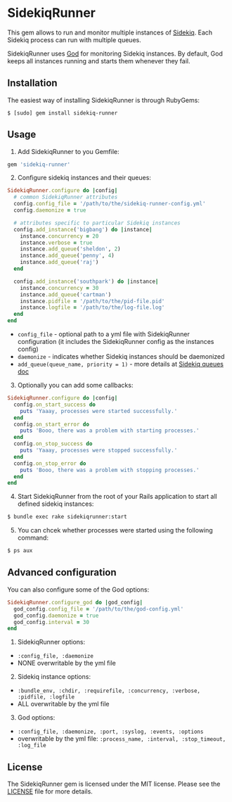# SidekiqRunner
This gem allows to run and monitor multiple instances of [Sidekiq](https://github.com/mperham/sidekiq). Each Sidekiq process can run with multiple queues.

SidekiqRunner uses [God](http://godrb.com) for monitoring Sidekiq instances. By default, God keeps all instances running and starts them whenever they fail.

## Installation
The easiest way of installing SidekiqRunner is through RubyGems:
```
$ [sudo] gem install sidekiq-runner
```

## Usage
1. Add SidekiqRunner to you Gemfile:
  ```bash
  gem 'sidekiq-runner'
  ```

2. Configure sidekiq instances and their queues:
  ```ruby
  SidekiqRunner.configure do |config|
    # common SidekiqRunner attributes
    config.config_file = '/path/to/the/sidekiq-runner-config.yml'
    config.daemonize = true

    # attributes specific to particular Sidekiq instances
    config.add_instance('bigbang') do |instance|
      instance.concurrency = 20
      instance.verbose = true
      instance.add_queue('sheldon', 2)
      instance.add_queue('penny', 4)
      instance.add_queue('raj')
    end 

    config.add_instance('southpark') do |instance|
      instance.concurrency = 30
      instance.add_queue('cartman')
      instance.pidfile = '/path/to/the/pid-file.pid'
      instance.logfile = '/path/to/the/log-file.log'
    end
  end
  ```

  * `config_file` - optional path to a yml file with SidekiqRunner configuration (it includes the SidekiqRunner config as the instances config)
  * `daemonize` - indicates whether Sidekiq instances should be daemonized 
  * `add_queue(queue_name, priority = 1)` - more details at [Sidekiq queues doc](https://github.com/mperham/sidekiq/wiki/Advanced-Options#queues)

3. Optionally you can add some callbacks:
  ```ruby
  SidekiqRunner.configure do |config|
    config.on_start_success do
      puts 'Yaaay, processes were started successfully.'
    end
    config.on_start_error do
      puts 'Booo, there was a problem with starting processes.'
    end
    config.on_stop_success do
      puts 'Yaaay, processes were stopped successfully.'
    end
    config.on_stop_error do
      puts 'Booo, there was a problem with stopping processes.'
    end
  end
  ```

4. Start SidekiqRunner from the root of your Rails application to start all defined sidekiq instances:
  ```bash
  $ bundle exec rake sidekiqrunner:start
  ```

5. You can chcek whether processes were started using the following command:
  ```bash
  $ ps aux
  ```

## Advanced configuration
You can also configure some of the God options:
```ruby
SidekiqRunner.configure_god do |god_config|
  god_config.config_file = '/path/to/the/god-config.yml'
  god_config.daemonize = true
  god_config.interval = 30
end
```

1. SidekiqRunner options:
  * `:config_file, :daemonize`
  * NONE overwritable by the yml file
2. Sidekiq instance options:
  * `:bundle_env, :chdir, :requirefile, :concurrency, :verbose, :pidfile, :logfile`
  * ALL overwritable by the yml file
3. God options:
  * `:config_file, :daemonize, :port, :syslog, :events, :options`
  * overwritable by the yml file: `:process_name, :interval, :stop_timeout, :log_file`

## License
The SidekiqRunner gem is licensed under the MIT license. Please see the [LICENSE](https://github.com/FlavourSys/sidekiq-runner/master/LICENSE) file for more details.